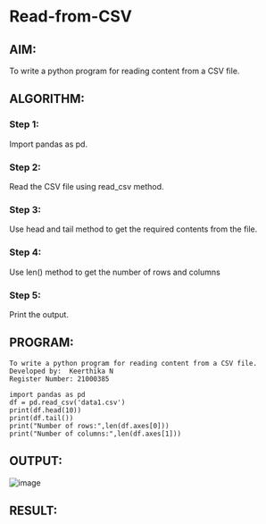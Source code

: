 # Read-from-CSV

## AIM:
To write a python program for reading content from a CSV file.


## ALGORITHM:
### Step 1:
Import pandas as pd.



### Step 2:
Read the CSV file using read_csv method.


### Step 3:
Use head and tail method to get the required contents from the file.


### Step 4:
Use len() method to get the number of rows and columns


### Step 5:
Print the output.


## PROGRAM:
```
To write a python program for reading content from a CSV file.
Developed by:  Keerthika N
Register Number: 21000385

import pandas as pd
df = pd.read_csv('data1.csv')
print(df.head(10))
print(df.tail())
print("Number of rows:",len(df.axes[0]))
print("Number of columns:",len(df.axes[1]))
```
## OUTPUT:
![image](https://github.com/ALLAMSESANK/Read-from-CSV/assets/147120920/b6302605-05e3-4489-bfbd-38d73fe1c421)

## RESULT:
